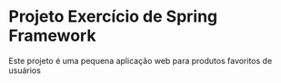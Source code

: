 # Projeto Exercício de Spring Framework

Este projeto é uma pequena aplicação web para produtos favoritos de usuários